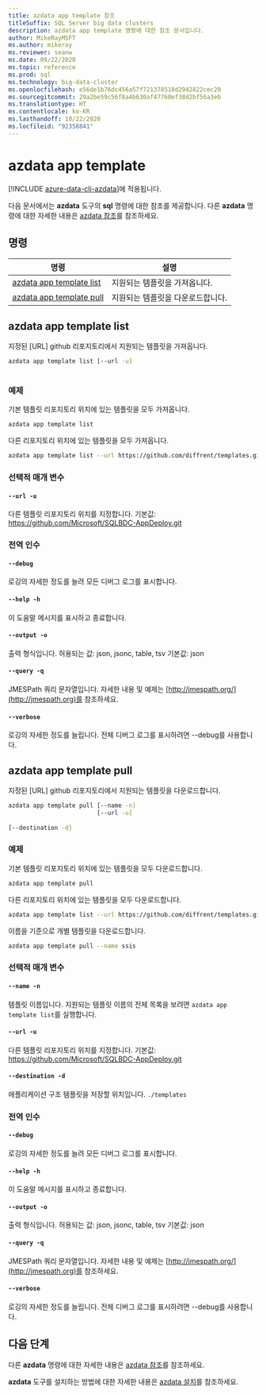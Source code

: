 ```yaml
---
title: azdata app template 참조
titleSuffix: SQL Server big data clusters
description: azdata app template 명령에 대한 참조 문서입니다.
author: MikeRayMSFT
ms.author: mikeray
ms.reviewer: seanw
ms.date: 09/22/2020
ms.topic: reference
ms.prod: sql
ms.technology: big-data-cluster
ms.openlocfilehash: e56de1b76dc456a57f721378518d2942822cec20
ms.sourcegitcommit: 29a2be59c56f8a4b630af47760ef38d2bf56a3eb
ms.translationtype: HT
ms.contentlocale: ko-KR
ms.lasthandoff: 10/22/2020
ms.locfileid: "92358841"
---
```

# <a name="azdata-app-template"></a>azdata app template

[!INCLUDE [azure-data-cli-azdata](../../includes/azure-data-cli-azdata.md)]에 적용됩니다.

다음 문서에서는 **azdata** 도구의 **sql** 명령에 대한 참조를 제공합니다. 다른 **azdata** 명령에 대한 자세한 내용은 [azdata 참조](reference-azdata.md)를 참조하세요.

## <a name="commands"></a>명령

|명령|설명|
| --- | --- |
[azdata app template list](#azdata-app-template-list) | 지원되는 템플릿을 가져옵니다.
[azdata app template pull](#azdata-app-template-pull) | 지원되는 템플릿을 다운로드합니다.
## <a name="azdata-app-template-list"></a>azdata app template list
지정된 [URL] github 리포지토리에서 지원되는 템플릿을 가져옵니다.
```bash
azdata app template list [--url -u] 
                         
```
### <a name="examples"></a>예제
기본 템플릿 리포지토리 위치에 있는 템플릿을 모두 가져옵니다.
```bash
azdata app template list
```
다른 리포지토리 위치에 있는 템플릿을 모두 가져옵니다.
```bash
azdata app template list --url https://github.com/diffrent/templates.git
```
### <a name="optional-parameters"></a>선택적 매개 변수
#### `--url -u`
다른 템플릿 리포지토리 위치를 지정합니다. 기본값: https://github.com/Microsoft/SQLBDC-AppDeploy.git
### <a name="global-arguments"></a>전역 인수
#### `--debug`
로깅의 자세한 정도를 늘려 모든 디버그 로그를 표시합니다.
#### `--help -h`
이 도움말 메시지를 표시하고 종료합니다.
#### `--output -o`
출력 형식입니다.  허용되는 값: json, jsonc, table, tsv  기본값: json
#### `--query -q`
JMESPath 쿼리 문자열입니다. 자세한 내용 및 예제는 [http://jmespath.org/](http://jmespath.org)를 참조하세요.
#### `--verbose`
로깅의 자세한 정도를 늘립니다. 전체 디버그 로그를 표시하려면 --debug를 사용합니다.
## <a name="azdata-app-template-pull"></a>azdata app template pull
지정된 [URL] github 리포지토리에서 지원되는 템플릿을 다운로드합니다.
```bash
azdata app template pull [--name -n] 
                         [--url -u]  
                         
[--destination -d]
```
### <a name="examples"></a>예제
기본 템플릿 리포지토리 위치에 있는 템플릿을 모두 다운로드합니다.
```bash
azdata app template pull
```
다른 리포지토리 위치에 있는 템플릿을 모두 다운로드합니다.
```bash
azdata app template list --url https://github.com/diffrent/templates.git
```
이름을 기준으로 개별 템플릿을 다운로드합니다.
```bash
azdata app template pull --name ssis            
```
### <a name="optional-parameters"></a>선택적 매개 변수
#### `--name -n`
템플릿 이름입니다. 지원되는 템플릿 이름의 전체 목록을 보려면 `azdata app template list`를 실행합니다.
#### `--url -u`
다른 템플릿 리포지토리 위치를 지정합니다. 기본값: https://github.com/Microsoft/SQLBDC-AppDeploy.git
#### `--destination -d`
애플리케이션 구조 템플릿을 저장할 위치입니다.
`./templates`
### <a name="global-arguments"></a>전역 인수
#### `--debug`
로깅의 자세한 정도를 늘려 모든 디버그 로그를 표시합니다.
#### `--help -h`
이 도움말 메시지를 표시하고 종료합니다.
#### `--output -o`
출력 형식입니다.  허용되는 값: json, jsonc, table, tsv  기본값: json
#### `--query -q`
JMESPath 쿼리 문자열입니다. 자세한 내용 및 예제는 [http://jmespath.org/](http://jmespath.org)를 참조하세요.
#### `--verbose`
로깅의 자세한 정도를 늘립니다. 전체 디버그 로그를 표시하려면 --debug를 사용합니다.

## <a name="next-steps"></a>다음 단계

다른 **azdata** 명령에 대한 자세한 내용은 [azdata 참조](reference-azdata.md)를 참조하세요. 

**azdata** 도구를 설치하는 방법에 대한 자세한 내용은 [azdata 설치](..\install\deploy-install-azdata.md)를 참조하세요.

